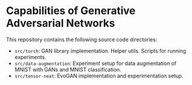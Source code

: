 # Capabilities of Generative Adversarial Networks

This repository contains the following source code directories:

- `src/torch`: GAN library implementation. Helper utils. Scripts for running experiments.
- `src/data-augmentation`: Experiment setup for data augmentation of MNIST with GANs and MNIST classification.
- `src/tensor-neat`: EvoGAN implementation and experimentation setup.
